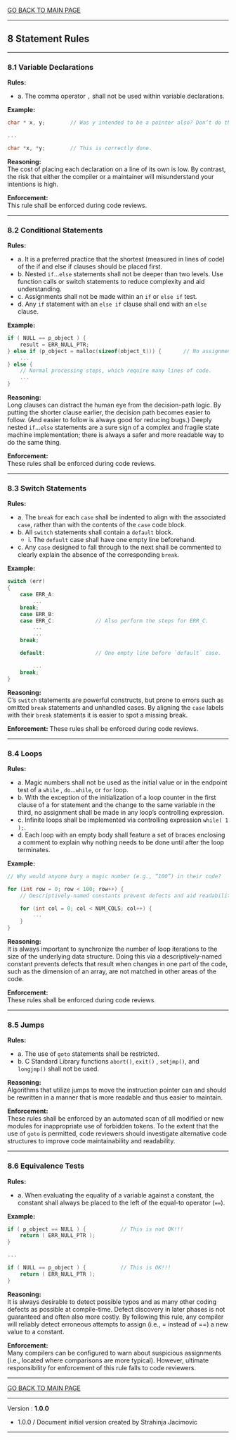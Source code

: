 [GO BACK TO MAIN PAGE](../README.md)

---
## 8 Statement Rules

---
### 8.1 Variable Declarations

**Rules:**
- a. The comma operator ```,``` shall not be used within variable declarations.

**Example:**

```.c
char * x, y;        // Was y intended to be a pointer also? Don’t do this.

...

char *x, *y;        // This is correctly done.

```

**Reasoning:**<br /> The cost of placing each declaration on a line of its own is low. By contrast, the risk that either the compiler or a maintainer will misunderstand your intentions is high.

**Enforcement:**<br /> This rule shall be enforced during code reviews.

---
### 8.2 Conditional Statements

**Rules:**
- a. It is a preferred practice that the shortest (measured in lines of code) of the if and else if clauses should be placed first.
- b. Nested ```if```...```else``` statements shall not be deeper than two levels. Use function calls or switch statements to reduce complexity and aid understanding.
- c. Assignments shall not be made within an ```if``` or ```else if``` test.
- d. Any ```if``` statement with an ```else if``` clause shall end with an ```else``` clause.

**Example:**

```.c
if ( NULL == p_object ) {
    result = ERR_NULL_PTR;
} else if (p_object = malloc(sizeof(object_t))) {       // No assignments!
    ...
} else {
    // Normal processing steps, which require many lines of code.
    ...
}
```

**Reasoning:**<br /> Long clauses can distract the human eye from the decision-path logic. By putting the shorter clause earlier, the decision path becomes easier to follow. (And easier to follow is always good for reducing bugs.) Deeply nested ```if```...```else``` statements are a sure sign of a complex and fragile state machine implementation; there is always a safer and more readable way to do the same thing.

**Enforcement:**<br /> These rules shall be enforced during code reviews.

---
### 8.3 Switch Statements

**Rules:**
- a. The ```break``` for each ```case``` shall be indented to align with the associated ```case```, rather than with the contents of the ```case``` code block.
- b. All ```switch``` statements shall contain a ```default``` block.
  + i. The ```default``` case shall have one empty line beforehand.
- c. Any ```case``` designed to fall through to the next shall be commented to clearly explain the absence of the corresponding ```break```.

**Example:**

```.c
switch (err)
{
    case ERR_A:
        ...
    break;
    case ERR_B:
    case ERR_C:             // Also perform the steps for ERR_C.
        ...
        ...
    break;

    default:                // One empty line before `default` case.

        ...
    break;
}
```

**Reasoning:**<br /> C’s ```switch``` statements are powerful constructs, but prone to errors such as omitted ```break``` statements and unhandled cases. By aligning the ```case``` labels with their ```break``` statements it is easier to spot a missing break.

**Enforcement:** These rules shall be enforced during code reviews.

---
### 8.4 Loops

**Rules:**
- a. Magic numbers shall not be used as the initial value or in the endpoint test of a ```while``` , ```do```...```while```, or ```for``` loop.
- b. With the exception of the initialization of a loop counter in the first clause of a for statement and the change to the same variable in the third, no assignment shall be made in any loop’s controlling expression.
- c. Infinite loops shall be implemented via controlling expression ```while( 1 );```.
- d. Each loop with an empty body shall feature a set of braces enclosing a comment to explain why nothing needs to be done until after the loop terminates.

**Example:**

```.c
// Why would anyone bury a magic number (e.g., “100”) in their code?

for (int row = 0; row < 100; row++) {
    // Descriptively-named constants prevent defects and aid readability.

    for (int col = 0; col < NUM_COLS; col++) {
        ...
    }
}
```

**Reasoning:**<br /> It is always important to synchronize the number of loop iterations to the size of the underlying data structure. Doing this via a descriptively-named constant prevents defects that result when changes in one part of the code, such as the dimension of an array, are not matched in other areas of the code.

**Enforcement:**<br /> These rules shall be enforced during code reviews.

---
### 8.5 Jumps

**Rules:**
- a. The use of ```goto``` statements shall be restricted.
- b. C Standard Library functions ```abort()```, ```exit()``` , ```setjmp()```, and ```longjmp()``` shall not be used.

**Reasoning:**<br /> Algorithms that utilize jumps to move the instruction pointer can and should be rewritten in a manner that is more readable and thus easier to maintain.

**Enforcement:**<br /> These rules shall be enforced by an automated scan of all modified or new modules for inappropriate use of forbidden tokens. To the extent that the use of ```goto``` is permitted, code reviewers should investigate alternative code structures to improve code maintainability and readability.

---
### 8.6 Equivalence Tests

**Rules:**
- a. When evaluating the equality of a variable against a constant, the constant shall always be placed to the left of the equal-to operator (```==```).

**Example:**

```.c
if ( p_object == NULL ) {           // This is not OK!!!
    return ( ERR_NULL_PTR );
}

...

if ( NULL == p_object ) {           // This is OK!!!
    return ( ERR_NULL_PTR );
}
```

**Reasoning:**<br /> It is always desirable to detect possible typos and as many other coding defects as possible at compile-time. Defect discovery in later phases is not guaranteed and often also more costly. By following this rule, any compiler will reliably detect erroneous attempts to assign (i.e., = instead of ==) a new value to a constant.

**Enforcement:**<br /> Many compilers can be configured to warn about suspicious assignments (i.e., located where comparisons are more typical). However, ultimate responsibility for enforcement of this rule falls to code reviewers.

---

[GO BACK TO MAIN PAGE](../README.md)

---

Version : **1.0.0**

- 1.0.0 / Document initial version created by Strahinja Jacimovic

---
